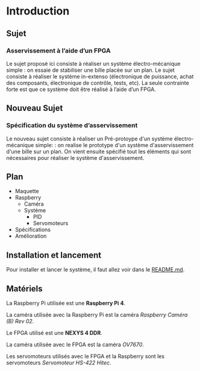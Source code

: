# Introduction

## Sujet
### Asservissement à l’aide d’un FPGA

Le sujet proposé ici consiste à réaliser un système électro-mécanique simple : on essaie de stabiliser une bille placée sur un plan. Le sujet consiste à réaliser le système in-extenso (électronique de puissance, achat des composants, électronique de contrôle, tests, etc). La seule contrainte forte est que ce système doit être réalisé à l’aide d’un FPGA.

## Nouveau Sujet
### Spécification du système d’asservissement

Le nouveau sujet consiste à réaliser un Pré-protoype d'un système électro-mécanique simple: : on realise le prototype d'un système d'asservissement d'une bille sur un plan. On vient ensuite spécifié tout les éléments qui sont nécessaires pour réaliser le système d'asservissement. 


## Plan

- Maquette
- Raspberry
    - Caméra
    - Système
        - PID
        - Servomoteurs
- Spécifications
- Amélioration   

## Installation et lancement

Pour installer et lancer le système, il faut allez voir dans le [README.md](../README.md).

## Matériels

La Raspberry Pi utilisée est une **Raspberry Pi 4**.

La caméra utilisée avec la Raspberry Pi est la caméra *Raspberry Caméra (B) Rev 02*.

Le FPGA utilisé est une **NEXYS 4 DDR**.

La caméra utilisée avec le FPGA est la caméra *OV7670*.

Les servomoteurs utilisés avec le FPGA et la Raspberry sont les servomoteurs *Servomoteur HS-422 Hitec*.